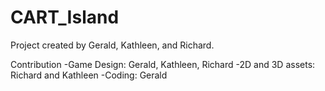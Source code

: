 # CART_Island


Project created by Gerald, Kathleen, and Richard.

Contribution
-Game Design: Gerald, Kathleen, Richard
-2D and 3D assets: Richard and Kathleen
-Coding: Gerald
